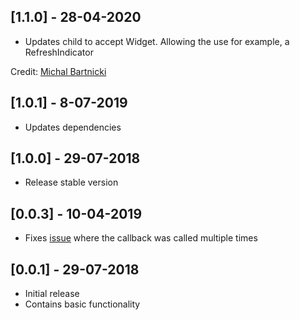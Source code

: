 ## [1.1.0] - 28-04-2020

* Updates child to accept Widget. Allowing the use for example, a RefreshIndicator

Credit: [Michal Bartnicki](https://github.com/mbartn)

## [1.0.1] - 8-07-2019

* Updates dependencies

## [1.0.0] - 29-07-2018

* Release stable version

## [0.0.3] - 10-04-2019

* Fixes [issue](https://github.com/QuirijnGB/lazy-load-scrollview/issues/1) where the callback was called multiple times

## [0.0.1] - 29-07-2018

* Initial release
* Contains basic functionality

